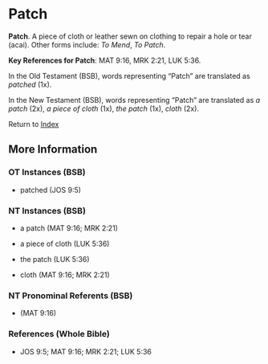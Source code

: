 # Patch
**Patch**. 
A piece of cloth or leather sewn on clothing to repair a hole or tear (acai). 
Other forms include: 
*To Mend*, *To Patch*. 


**Key References for Patch**: 
MAT 9:16, MRK 2:21, LUK 5:36. 


In the Old Testament (BSB), words representing “Patch” are translated as 
*patched* (1x). 


In the New Testament (BSB), words representing “Patch” are translated as 
*a patch* (2x), *a piece of cloth* (1x), *the patch* (1x), *cloth* (2x). 


Return to [Index](00-Index.md)

## More Information

### OT Instances (BSB)

* patched (JOS 9:5)



### NT Instances (BSB)

* a patch (MAT 9:16; MRK 2:21)

* a piece of cloth (LUK 5:36)

* the patch (LUK 5:36)

* cloth (MAT 9:16; MRK 2:21)



### NT Pronominal Referents (BSB)

*  (MAT 9:16)



### References (Whole Bible)

* JOS 9:5; MAT 9:16; MRK 2:21; LUK 5:36



